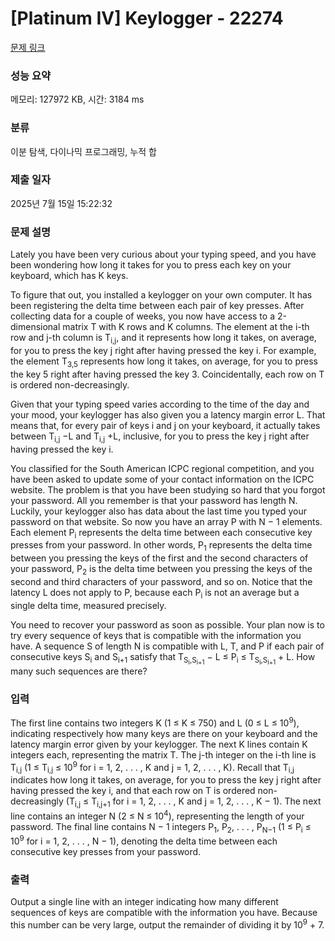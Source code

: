 # [Platinum IV] Keylogger - 22274 

[문제 링크](https://www.acmicpc.net/problem/22274) 

### 성능 요약

메모리: 127972 KB, 시간: 3184 ms

### 분류

이분 탐색, 다이나믹 프로그래밍, 누적 합

### 제출 일자

2025년 7월 15일 15:22:32

### 문제 설명

<p>Lately you have been very curious about your typing speed, and you have been wondering how long it takes for you to press each key on your keyboard, which has K keys.</p>

<p>To figure that out, you installed a keylogger on your own computer. It has been registering the delta time between each pair of key presses. After collecting data for a couple of weeks, you now have access to a 2-dimensional matrix T with K rows and K columns. The element at the i-th row and j-th column is T<sub>i,j</sub>, and it represents how long it takes, on average, for you to press the key j right after having pressed the key i. For example, the element T<sub>3,5</sub> represents how long it takes, on average, for you to press the key 5 right after having pressed the key 3. Coincidentally, each row on T is ordered non-decreasingly.</p>

<p>Given that your typing speed varies according to the time of the day and your mood, your keylogger has also given you a latency margin error L. That means that, for every pair of keys i and j on your keyboard, it actually takes between T<sub>i,j</sub> −L and T<sub>i,j</sub> +L, inclusive, for you to press the key j right after having pressed the key i.</p>

<p>You classified for the South American ICPC regional competition, and you have been asked to update some of your contact information on the ICPC website. The problem is that you have been studying so hard that you forgot your password. All you remember is that your password has length N. Luckily, your keylogger also has data about the last time you typed your password on that website. So now you have an array P with N − 1 elements. Each element P<sub>i</sub> represents the delta time between each consecutive key presses from your password. In other words, P<sub>1</sub> represents the delta time between you pressing the keys of the first and the second characters of your password, P<sub>2</sub> is the delta time between you pressing the keys of the second and third characters of your password, and so on. Notice that the latency L does not apply to P, because each P<sub>i</sub> is not an average but a single delta time, measured precisely.</p>

<p>You need to recover your password as soon as possible. Your plan now is to try every sequence of keys that is compatible with the information you have. A sequence S of length N is compatible with L, T, and P if each pair of consecutive keys S<sub>i</sub> and S<sub>i+1</sub> satisfy that T<sub>S<sub>i</sub>,S<sub>i+1</sub></sub> − L ≤ P<sub>i</sub> ≤ T<sub>S<sub>i</sub>,S<sub>i+1</sub></sub> + L. How many such sequences are there?</p>

### 입력 

 <p>The first line contains two integers K (1 ≤ K ≤ 750) and L (0 ≤ L ≤ 10<sup>9</sup>), indicating respectively how many keys are there on your keyboard and the latency margin error given by your keylogger. The next K lines contain K integers each, representing the matrix T. The j-th integer on the i-th line is T<sub>i,j</sub> (1 ≤ T<sub>i,j</sub> ≤ 10<sup>9</sup> for i = 1, 2, . . . , K and j = 1, 2, . . . , K). Recall that T<sub>i,j</sub> indicates how long it takes, on average, for you to press the key j right after having pressed the key i, and that each row on T is ordered non-decreasingly (T<sub>i,j</sub> ≤ T<sub>i,j+1</sub> for i = 1, 2, . . . , K and j = 1, 2, . . . , K − 1). The next line contains an integer N (2 ≤ N ≤ 10<sup>4</sup>), representing the length of your password. The final line contains N − 1 integers P<sub>1</sub>, P<sub>2</sub>, . . . , P<sub>N−1</sub> (1 ≤ P<sub>i</sub> ≤ 10<sup>9</sup> for i = 1, 2, . . . , N − 1), denoting the delta time between each consecutive key presses from your password.</p>

### 출력 

 <p>Output a single line with an integer indicating how many different sequences of keys are compatible with the information you have. Because this number can be very large, output the remainder of dividing it by 10<sup>9</sup> + 7.</p>

